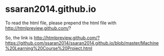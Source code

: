 ssaran2014.github.io
====================

To read the html file, please prepend the html file with http://htmlpreview.github.com/?

So, the link is http://htmlpreview.github.com/?https://github.com/ssaran2014/ssaran2014.github.io/blob/master/Machine%20Learning%20Course%20Project.html
